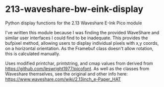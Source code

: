 # 213-waveshare-bw-eink-display
Python display functions for the 2.13 Waveshare E-Ink Pico module

I've written this module because I was finding the provided WaveShare and similar user interfaces I could find to be inadequate. This provides the bufpixel method, allowing users to display individual pixels with x,y coords, on a horizontal orientation. As the Framebuf class doesn't allow rotation, this is calculated manually.

Uses modified printchar, printstring, and cmap values from derived from https://github.com/leswright1977/picofont. As well as the classes from Waveshare themselves, see the original and other info here: https://www.waveshare.com/wiki/2.13inch_e-Paper_HAT
